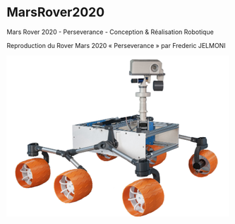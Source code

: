 # MarsRover2020
Mars Rover 2020 - Perseverance - Conception & Réalisation Robotique

Reproduction du Rover Mars 2020 « Perseverance » par Frederic JELMONI

![Fred s Rover](/DOC/photos/086_MarsRover_Fredj21.jpg)


